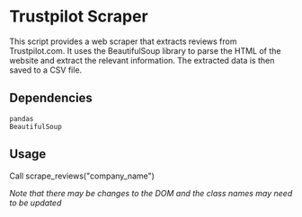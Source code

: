 # Trustpilot Scraper
This script provides a web scraper that extracts reviews from Trustpilot.com. It uses the BeautifulSoup library to parse the HTML of the website and extract the relevant information. The extracted data is then saved to a CSV file.
## Dependencies
```
pandas
BeautifulSoup
```
## Usage
Call scrape_reviews("company_name")

_Note that there may be changes to the DOM and the class names may need to be updated_